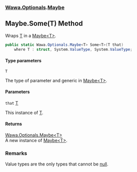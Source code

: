 ### [Wawa.Optionals](Wawa.Optionals.md 'Wawa.Optionals').[Maybe](Maybe.md 'Wawa.Optionals.Maybe')

## Maybe.Some<T>(T) Method

Wraps [T](Maybe.Some{T}(T).md#Wawa.Optionals.Maybe.Some_T_(T).T 'Wawa.Optionals.Maybe.Some<T>(T).T') in a [Maybe&lt;T&gt;](Maybe{T}.md 'Wawa.Optionals.Maybe<T>').

```csharp
public static Wawa.Optionals.Maybe<T> Some<T>(T that)
    where T : struct, System.ValueType, System.ValueType;
```
#### Type parameters

<a name='Wawa.Optionals.Maybe.Some_T_(T).T'></a>

`T`

The type of parameter and generic in [Maybe&lt;T&gt;](Maybe{T}.md 'Wawa.Optionals.Maybe<T>').
#### Parameters

<a name='Wawa.Optionals.Maybe.Some_T_(T).that'></a>

`that` [T](Maybe.Some{T}(T).md#Wawa.Optionals.Maybe.Some_T_(T).T 'Wawa.Optionals.Maybe.Some<T>(T).T')

This instance of [T](Maybe.Some{T}(T).md#Wawa.Optionals.Maybe.Some_T_(T).T 'Wawa.Optionals.Maybe.Some<T>(T).T').

#### Returns
[Wawa.Optionals.Maybe&lt;](Maybe{T}.md 'Wawa.Optionals.Maybe<T>')[T](Maybe.Some{T}(T).md#Wawa.Optionals.Maybe.Some_T_(T).T 'Wawa.Optionals.Maybe.Some<T>(T).T')[&gt;](Maybe{T}.md 'Wawa.Optionals.Maybe<T>')  
A new instance of [Maybe&lt;T&gt;](Maybe{T}.md 'Wawa.Optionals.Maybe<T>').

### Remarks
  
Value types are the only types that cannot be [null](https://docs.microsoft.com/en-us/dotnet/csharp/language-reference/keywords/null 'https://docs.microsoft.com/en-us/dotnet/csharp/language-reference/keywords/null').